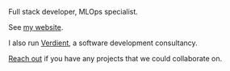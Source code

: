 Full stack developer, MLOps specialist.

See [my website](https://tom-dickson.com).

I also run [Verdient](https://verdient.co.uk/), a software development consultancy.

[Reach out](mailto:tajdickson@protonmail.com) if you have any projects that we could collaborate on.
